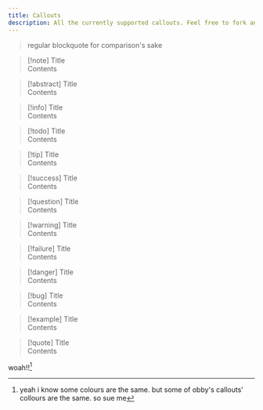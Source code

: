 ```yaml
---
title: Callouts
description: All the currently supported callouts. Feel free to fork and add your own!
---
```


> regular blockquote for comparison's sake  

> [!note] Title  
> Contents

> [!abstract] Title  
> Contents

> [!info] Title  
> Contents

> [!todo] Title  
> Contents

> [!tip] Title  
> Contents

> [!success] Title  
> Contents

> [!question] Title  
> Contents

> [!warning] Title  
> Contents

> [!failure] Title  
> Contents

> [!danger] Title  
> Contents

> [!bug] Title  
> Contents

> [!example] Title  
> Contents

> [!quote] Title  
> Contents

woah!![^1]

[^1]: yeah i know some colours are the same. but some of obby's callouts' collours are the same. so sue me